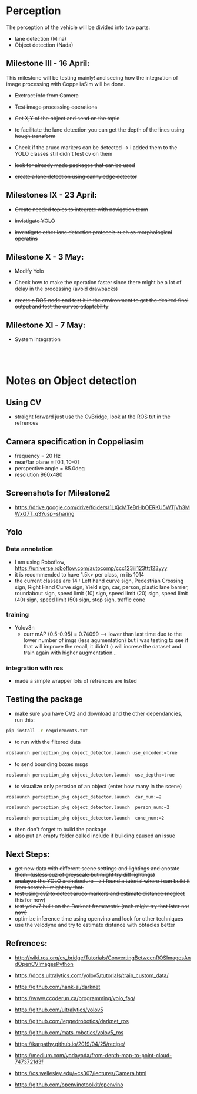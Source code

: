 # Perception
The perception of the vehicle will be divided into two parts: 
- lane detection (Mina)
- Object detection (Nada)


## Milestone III - 16 April:
This milestone will be testing mainly! and seeing how the integration of image processing with CoppeliaSim will be done.
- ~~Exctract info from Camera~~ 
- ~~Test image processing operations~~

- ~~Get X,Y of the object and send on the topic~~
- ~~to facilitate the lane detection you can get the depth of the lines using hough transform~~
- Check if the aruco markers can be detected--> i added them to the YOLO classes still didn't test cv on them 
- ~~look for already made packages that can be used~~

- ~~create a lane detection using canny edge detector~~


## Milestones IX -  23 April:
- ~~Create needed topics to integrate with navigation team~~
- ~~invistigate YOLO~~

- ~~investigate other lane detection protocols such as morphological operatins~~

## Milestone X - 3 May:
- Modify Yolo
- Check how to make the operation faster since there might be a lot of delay in the processing (avoid drawbacks)

- ~~create a ROS node and test it in the environment to get the desired final output and test the curves adaptability~~

## Milestone XI - 7 May:
- System integration

<br></br>

# Notes on Object detection
## Using CV
- straight forward just use the  CvBridge, look at the ROS tut in the refrences

## Camera specification in Coppeliasim
- frequency = 20 Hz
- near/far plane = [0.1, 10-0] 
- perspective angle = 85.0deg
- resolution 960x480

## Screenshots for Milestone2
- https://drive.google.com/drive/folders/1LXjcMTeBrHbOERKU5WTjVh3MWxG7T_q3?usp=sharing

## Yolo
### Data annotation
- I am using Roboflow, https://universe.roboflow.com/autocomp/ccc123iii123ttt123yyy
- it is recommended to have 1.5k> per class, rn its 1014
- the current classes are 14 : Left hand curve sign, Pedestrian Crossing sign, Right Hand Curve sign, Yield sign, car, person, plastic lane barrier, roundabout sign, speed limit (10) sign, speed limit (20) sign, speed limit (40) sign, speed limit (50) sign, stop sign, traffic cone

### training
- Yolov8n
    - curr mAP (0.5-0.95) =  0.74099 --> lower than last time due to the lower number of imgs (less agumentation) 
    but i was testing to see if that will improve the recall, it didn't :) will increse the dataset and train again with higher augmentation...

### integration with ros
- made a simple wrapper lots of refrences are listed

## Testing the package
- make sure you have CV2 and download and the other dependancies, run this:
```bash
pip install -r requirements.txt
```
- to run with the filtered data
```bash
roslaunch perception_pkg object_detector.launch use_encoder:=true
```
- to send bounding boxes msgs
```bash
roslaunch perception_pkg object_detector.launch  use_depth:=true
```
- to visualize only percsion of an object (enter how many in the scene)
```bash
roslaunch perception_pkg object_detector.launch  car_num:=2 
```
```bash
roslaunch perception_pkg object_detector.launch  person_num:=2 
```
```bash
roslaunch perception_pkg object_detector.launch  cone_num:=2 
```
- then don't forget to build the package
- also put an empty folder called include if building caused an issue


## Next Steps:
- ~~get new data with different scene settings and lightings and anotate them. (usless cuz of greyscale but might try diff lightings)~~
- ~~analayze the YOLO archetecture --> i found a tutorial where i can build it from scratch i might try that.~~
- ~~test using cv2 to detect aruco markers and estimate distance (neglect this for now)~~
- ~~test yolov7 built on the Darknet framewotrk (meh might try that later not now)~~
- optimize inference time using openvino and look for other techniques
- use the velodyne and try to estimate distance with obtacles better 


## Refrences:
- http://wiki.ros.org/cv_bridge/Tutorials/ConvertingBetweenROSImagesAndOpenCVImagesPython
- https://docs.ultralytics.com/yolov5/tutorials/train_custom_data/
- https://github.com/hank-ai/darknet
- https://www.ccoderun.ca/programming/yolo_faq/
- https://github.com/ultralytics/yolov5
- https://github.com/leggedrobotics/darknet_ros
- https://github.com/mats-robotics/yolov5_ros
- https://karpathy.github.io/2019/04/25/recipe/
- https://medium.com/yodayoda/from-depth-map-to-point-cloud-7473721d3f
- https://cs.wellesley.edu/~cs307/lectures/Camera.html

- https://github.com/openvinotoolkit/openvino
